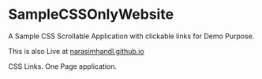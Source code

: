 # SampleCSSOnlyWebsite
A Sample CSS Scrollable Application with clickable links for Demo Purpose. 

This is also Live at [narasimhandl.github.io](narasimhandl.github.io) 

CSS Links. One Page application. 
